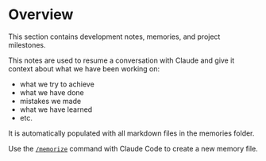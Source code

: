 # Overview

This section contains development notes, memories, and project milestones.

This notes are used to resume a conversation with Claude and give it context about what we have been working on:

- what we try to achieve
- what we have done
- mistakes we made
- what we have learned
- etc.

It is automatically populated with all markdown files in the memories folder.

Use the [`/memorize`](../claude/commands/memorize.md) command with Claude Code to create a new memory file.
